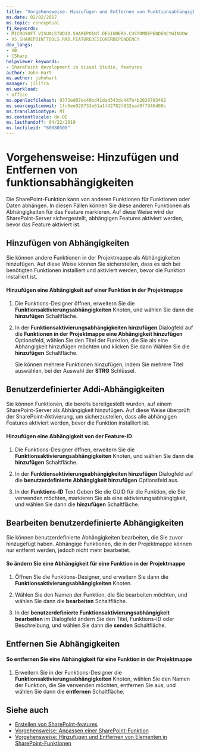 ```yaml
---
title: 'Vorgehensweise: Hinzufügen und Entfernen von Funktionsabhängigkeiten | Microsoft-Dokumentation'
ms.date: 02/02/2017
ms.topic: conceptual
f1_keywords:
- MICROSOFT.VISUALSTUDIO.SHAREPOINT.DESIGNERS.CUSTOMDEPENDENCYWINDOW
- VS.SHAREPOINTTOOLS.RAD.FEATUREDESIGNERDEPENDENCY
dev_langs:
- VB
- CSharp
helpviewer_keywords:
- SharePoint development in Visual Studio, features
author: John-Hart
ms.author: johnhart
manager: jillfra
ms.workload:
- office
ms.openlocfilehash: 9373ed07ec49bd41dad343dc447b4b2026793492
ms.sourcegitcommit: 1fc6ee928733e61a1f42782f832ead9f7946d00c
ms.translationtype: MT
ms.contentlocale: de-DE
ms.lasthandoff: 04/22/2019
ms.locfileid: "60088508"
---
```

# <a name="how-to-add-and-remove-feature-dependencies"></a>Vorgehensweise: Hinzufügen und Entfernen von funktionsabhängigkeiten
  Die SharePoint-Funktion kann von anderen Funktionen für Funktionen oder Daten abhängen. In diesen Fällen können Sie diese anderen Funktionen als Abhängigkeiten für das Feature markieren. Auf diese Weise wird der SharePoint-Server sichergestellt, abhängigen Features aktiviert werden, bevor das Feature aktiviert ist.

## <a name="add-dependencies"></a>Hinzufügen von Abhängigkeiten
 Sie können andere Funktionen in der Projektmappe als Abhängigkeiten hinzufügen. Auf diese Weise können Sie sicherstellen, dass es sich bei benötigten Funktionen installiert und aktiviert werden, bevor die Funktion installiert ist.

#### <a name="to-add-a-dependency-on-a-feature-in-the-solution"></a>Hinzufügen eine Abhängigkeit auf einer Funktion in der Projektmappe

1. Die Funktions-Designer öffnen, erweitern Sie die **Funktionsaktivierungsabhängigkeiten** Knoten, und wählen Sie dann die **hinzufügen** Schaltfläche.

2. In der **Funktionsaktivierungsabhängigkeiten hinzufügen** Dialogfeld auf die **Funktionen in der Projektmappe eine Abhängigkeit hinzufügen** Optionsfeld, wählen Sie den Titel der Funktion, die Sie als eine Abhängigkeit hinzufügen möchten und klicken Sie dann Wählen Sie die **hinzufügen** Schaltfläche.

     Sie können mehrere Funktionen hinzufügen, indem Sie mehrere Titel auswählen, bei der Auswahl der **STRG** Schlüssel.

## <a name="addi-custom-dependencies"></a>Benutzerdefinierter Addi-Abhängigkeiten
 Sie können Funktionen, die bereits bereitgestellt wurden, auf einem SharePoint-Server als Abhängigkeit hinzufügen. Auf diese Weise überprüft der SharePoint-Aktivierung, um sicherzustellen, dass alle abhängigen Features aktiviert werden, bevor die Funktion installiert ist.

#### <a name="to-add-a-dependency-by-the-feature-id"></a>Hinzufügen eine Abhängigkeit von der Feature-ID

1. Die Funktions-Designer öffnen, erweitern Sie die **Funktionsaktivierungsabhängigkeiten** Knoten, und wählen Sie dann die **hinzufügen** Schaltfläche.

2. In der **Funktionsaktivierungsabhängigkeiten hinzufügen** Dialogfeld auf die **benutzerdefinierte Abhängigkeit hinzufügen** Optionsfeld aus.

3. In der **Funktions-ID** Text Geben Sie die GUID für die Funktion, die Sie verwenden möchten, markieren Sie als eine aktivierungsabhängigkeit, und wählen Sie dann die **hinzufügen** Schaltfläche.

## <a name="edit-custom-dependencies"></a>Bearbeiten benutzerdefinierte Abhängigkeiten
 Sie können benutzerdefinierte Abhängigkeiten bearbeiten, die Sie zuvor hinzugefügt haben. Abhängige Funktionen, die in der Projektmappe können nur entfernt werden, jedoch nicht mehr bearbeitet.

#### <a name="to-change-a-dependency-on-a-feature-in-the-solution"></a>So ändern Sie eine Abhängigkeit für eine Funktion in der Projektmappe

1. Öffnen Sie die Funktions-Designer, und erweitern Sie dann die **Funktionsaktivierungsabhängigkeiten** Knoten.

2. Wählen Sie den Namen der Funktion, die Sie bearbeiten möchten, und wählen Sie dann die **bearbeiten** Schaltfläche.

3. In der **benutzerdefinierte Funktionsaktivierungsabhängigkeit bearbeiten** im Dialogfeld ändern Sie den Titel, Funktions-ID oder Beschreibung, und wählen Sie dann die **senden** Schaltfläche.

## <a name="remove-dependencies"></a>Entfernen Sie Abhängigkeiten

#### <a name="to-remove-a-dependency-on-a-feature-in-the-solution"></a>So entfernen Sie eine Abhängigkeit für eine Funktion in der Projektmappe

1. Erweitern Sie in der Funktions-Designer die **Funktionsaktivierungsabhängigkeiten** Knoten, wählen Sie den Namen der Funktion, die Sie verwenden möchten, entfernen Sie aus, und wählen Sie dann die **entfernen** Schaltfläche.

## <a name="see-also"></a>Siehe auch
- [Erstellen von SharePoint-features](../sharepoint/creating-sharepoint-features.md)
- [Vorgehensweise: Anpassen einer SharePoint-Funktion](../sharepoint/how-to-customize-a-sharepoint-feature.md)
- [Vorgehensweise: Hinzufügen und Entfernen von Elementen in SharePoint-Funktionen](../sharepoint/how-to-add-and-remove-items-to-sharepoint-features.md)

